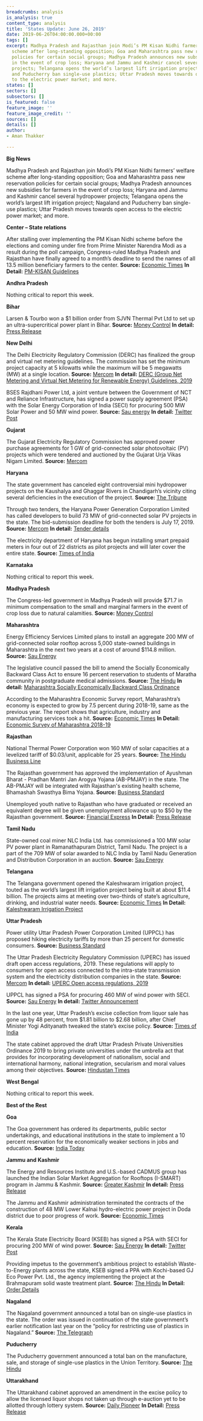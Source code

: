 ```yaml
---
breadcrumbs: analysis
is_analysis: true
content_type: analysis
title: 'States Update: June 26, 2019'
date: 2019-06-26T04:00:00.000+00:00
tags: []
excerpt: Madhya Pradesh and Rajasthan join Modi’s PM Kisan Nidhi farmers’ welfare
  scheme after long-standing opposition; Goa and Maharashtra pass new reservation
  policies for certain social groups; Madhya Pradesh announces new subsidies for farmers
  in the event of crop loss; Haryana and Jammu and Kashmir cancel several hydropower
  projects; Telangana opens the world’s largest lift irrigation project; Nagaland
  and Puducherry ban single-use plastics; Uttar Pradesh moves towards open access
  to the electric power market; and more.
states: []
sectors: []
subsectors: []
is_featured: false
feature_image: ''
feature_image_credit: ''
sources: []
details: []
author:
- Aman Thakker

---
```

**Big News**

Madhya Pradesh and Rajasthan join Modi’s PM Kisan Nidhi farmers’ welfare scheme after long-standing opposition; Goa and Maharashtra pass new reservation policies for certain social groups; Madhya Pradesh announces new subsidies for farmers in the event of crop loss; Haryana and Jammu and Kashmir cancel several hydropower projects; Telangana opens the world’s largest lift irrigation project; Nagaland and Puducherry ban single-use plastics; Uttar Pradesh moves towards open access to the electric power market; and more. 

**Center – State relations**

After stalling over implementing the PM Kisan Nidhi scheme before the elections and coming under fire from Prime Minister Narendra Modi as a result during the poll campaign, Congress-ruled Madhya Pradesh and Rajasthan have finally agreed to a month’s deadline to send the names of all 13.5 million beneficiary farmers to the center. **Source:** [Economic Times](https://economictimes.indiatimes.com/news/economy/agriculture/pm-kisan-nidhi-rajasthan-madhya-pradesh-come-on-board/articleshow/69850684.cms) **In Detail:** [PM-KISAN Guidelines](http://agricoop.nic.in/sites/default/files/operational_GuidePM.pdf)

**Andhra Pradesh**

Nothing critical to report this week.

**Bihar**

Larsen & Tourbo won a $1 billion order from SJVN Thermal Pvt Ltd to set up an ultra-supercritical power plant in Bihar. **Source:** [Money Control](https://www.moneycontrol.com/news/business/lt-bags-power-project-worth-over-rs-7000-cr-in-bihar-4129521.html) **In detail:** [Press Release](http://corpwebstorage.blob.core.windows.net/media/40118/2019-06-24-lt-wins-2x660-mw-power-project-mega-order-in-bihar.pdf)

**New Delhi**

The Delhi Electricity Regulatory Commission (DERC) has finalized the group and virtual net metering guidelines. The commission has set the minimum project capacity at 5 kilowatts while the maximum will be 5 megawatts (MW) at a single location. **Source:** [Mercom](https://mercomindia.com/derc-group-virtual-net-metering/) **In detail:** [DERC (Group Net Metering and Virtual Net Metering for Renewable Energy) Guidelines, 2019](http://www.derc.gov.in/Regulations/DercGuidelines/DERC(Group%20Net%20Metering%20and%20Virtual%20Net%20Metering%20for%20Renewable%20Energy)%20Guidelines,%202019.pdf)

BSES Rajdhani Power Ltd, a joint venture between the Government of NCT and Reliance Infrastructure, has signed a power supply agreement (PSA) with the Solar Energy Corporation of India (SECI) for procuring 500 MW Solar Power and 50 MW wind power. **Source:** [Sau energy](https://www.saurenergy.com/solar-energy-news/brpl-signs-psa-500-mw-solar-50-mw-wind-power-seci) **In detail:** [Twitter Post](https://twitter.com/SECI_Ltd/status/1140587301875134464)

**Gujarat**

The Gujarat Electricity Regulatory Commission has approved power purchase agreements for 1 GW of grid-connected solar photovoltaic (PV) projects which were tendered and auctioned by the Gujarat Urja Vikas Nigam Limited. **Source:** [Mercom](https://mercomindia.com/ppa-1-gw-solar-gujarat/)

**Haryana**

The state government has canceled eight controversial mini hydropower projects on the Kaushalya and Ghaggar Rivers in Chandigarh’s vicinity citing several deficiencies in the execution of the project. **Source:** [The Tribune](https://www.tribuneindia.com/news/haryana/state-cancels-8-hydel-projects/789903.html)

Through two tenders, the Haryana Power Generation Corporation Limited has called developers to build 73 MW of grid-connected solar PV projects in the state. The bid-submission deadline for both the tenders is July 17, 2019. **Source:** [Mercom](https://mercomindia.com/haryana-floats-two-tenders-solar/) **In detail:** [Tender details](http://hpgcl.org.in/pages.php?module=tenders&process=nitDetailInfo&popme=1&tid=3873)

The electricity department of Haryana has begun installing smart prepaid meters in four out of 22 districts as pilot projects and will later cover the entire state. **Source:** [Times of India](https://timesofindia.indiatimes.com/city/gurgaon/haryana-kicks-off-prepaid-power-meter-project/articleshowprint/69868160.cms)

**Karnataka**

Nothing critical to report this week.

**Madhya Pradesh**

The Congress-led government in Madhya Pradesh will provide $71.7 in minimum compensation to the small and marginal farmers in the event of crop loss due to natural calamities. **Source:** [Money Control](https://www.moneycontrol.com/news/india/madhya-pradesh-govt-fixes-rs-5000-as-minimum-aid-to-calamity-hit-farmers-4116491.html)

**Maharashtra**

Energy Efficiency Services Limited plans to install an aggregate 200 MW of grid-connected solar rooftop across 5,000 state-owned buildings in Maharashtra in the next two years at a cost of around $114.8 million. **Source:** [Sau Energy](https://www.saurenergy.com/solar-energy-news/eesl-install-solar-rooftops-200-mw-maharashtra)

The legislative council passed the bill to amend the Socially Economically Backward Class Act to ensure 16 percent reservation to students of Maratha community in postgraduate medical admissions. **Source:** [The Hindu](https://www.thehindu.com/news/national/other-states/bill-on-maratha-quota-passed-by-both-houses-in-maharashtra/article28104345.ece) **In detail:** [Maharashtra Socially Economically Backward Class Ordinance](https://www.maharashtra.gov.in/Site/Upload/Acts%20Rules/English/esbc_13_11072014.pdf)

According to the Maharashtra Economic Survey report, Maharashtra’s economy is expected to grow by 7.5 percent during 2018-19, same as the previous year. The report shows that agriculture, industry and manufacturing services took a hit. **Source:** [Economic Times](https://economictimes.indiatimes.com/news/economy/indicators/fy19-growth-in-maharashtra-flat-at-7-5-eco-survey/articleshow/69835020.cms) **In Detail:** [Economic Survey of Maharashtra 2018-19](https://mahades.maharashtra.gov.in/publications.do?pubId=ESM)

**Rajasthan**

National Thermal Power Corporation won 160 MW of solar capacities at a levelized tariff of $0.03/unit, applicable for 25 years. **Source:** [The Hindu Business Line](https://www.thehindubusinessline.com/markets/stock-markets/ntpc/article28087983.ece)

The Rajasthan government has approved the implementation of Ayushman Bharat - Pradhan Mantri Jan Arogya Yojana (AB-PMJAY) in the state. The AB-PMJAY will be integrated with Rajasthan's existing health scheme, Bhamashah Swasthya Bima Yojana. **Source:** [Business Standard](https://www.business-standard.com/article/pti-stories/rajasthan-to-implement-centre-s-flagship-health-scheme-119062200645_1.html)

Unemployed youth native to Rajasthan who have graduated or received an equivalent degree will be given unemployment allowance up to $50 by the Rajasthan government. **Source:** [Financial Express](https://www.financialexpress.com/india-news/big-announcement-unemployed-graduates-to-get-up-to-rs-3500-in-rajasthan/1611517/) **In Detail:** [Press Release](http://www.dipr.rajasthan.gov.in/content/dipr/en/news-detail.108463.html)

**Tamil Nadu**

State-owned coal miner NLC India Ltd. has commissioned a 100 MW solar PV power plant in Ramanathapuram District, Tamil Nadu. The project is a part of the 709 MW of solar awarded to NLC India by Tamil Nadu Generation and Distribution Corporation in an auction. **Source:** [Sau Energy](https://www.saurenergy.com/solar-energy-news/nlc-india-commissions-100-mw-solar-plant-in-tamil-nadu)

**Telangana**

The Telangana government opened the Kaleshwaram irrigation project, touted as the world’s largest lift irrigation project being built at about $11.4 billion. The projects aims at meeting over two-thirds of state’s agriculture, drinking, and industrial water needs. **Source:** [Economic Times](https://economictimes.indiatimes.com/news/politics-and-nation/telangana-gets-worlds-largest-lift-irrigation-project/articleshow/69901210.cms) **In Detail:** [Kaleshwaram Irrigation Project](http://www.irrigation.telangana.gov.in/img/projectspdf/kaleshwaram.pdf)

**Uttar Pradesh**

Power utility Uttar Pradesh Power Corporation Limited (UPPCL) has proposed hiking electricity tariffs by more than 25 percent for domestic consumers. **Source:** [Business Standard](https://www.business-standard.com/article/economy-policy/up-power-utility-proposes-25-hike-in-domestic-electricity-tariffs-119061600358_1.html)

The Uttar Pradesh Electricity Regulatory Commission (UPERC) has issued draft open access regulations, 2019. These regulations will apply to consumers for open access connected to the intra-state transmission system and the electricity distribution companies in the state. **Source:** [Mercom](https://mercomindia.com/uttar-pradesh-blueprint-open-access/) **In detail:** [UPERC Open access regulations, 2019](http://www.uperc.org/App_File/OpenAccessRegDraft-rar6172019112725AM.rar)

UPPCL has signed a PSA for procuring 460 MW of wind power with SECI. **Source:** [Sau Energy](https://www.saurenergy.com/solar-energy-news/seci-signs-psa-460-wind-power-uppcl) **In detail:** [Twitter Announcement](https://twitter.com/SECI_Ltd/status/1140937111207645187)

In the last one year, Uttar Pradesh’s excise collection from liquor sale has gone up by 48 percent, from $1.81 billion to $2.68 billion, after Chief Minister Yogi Adityanath tweaked the state’s excise policy. **Source:** [Times of India](https://timesofindia.indiatimes.com/business/india-business/yogi-tweaks-liquor-policy-up-excise-collection-up-by-48/articleshowprint/69908455.cms)

The state cabinet approved the draft Uttar Pradesh Private Universities Ordinance 2019 to bring private universities under the umbrella act that provides for incorporating development of nationalism, social and international harmony, national integration, secularism and moral values among their objectives. **Source:** [Hindustan Times](https://www.hindustantimes.com/india-news/up-cabinet-approves-law-to-regulate-private-universities/story-EPxOQvBe40XAuiDjmqOZ4M.html)

**West Bengal**

Nothing critical to report this week.

**Best of the Rest**

**Goa**

The Goa government has ordered its departments, public sector undertakings, and educational institutions in the state to implement a 10 percent reservation for the economically weaker sections in jobs and education. **Source:** [India Today](https://www.indiatoday.in/education-today/news/story/goa-and-j-k-govt-order-10-ews-quota-to-be-implemented-in-jobs-and-education-1554512-2019-06-23)

**Jammu and Kashmir**

The Energy and Resources Institute and U.S.-based CADMUS group has launched the Indian Solar Market Aggregation for Rooftops (I-SMART) program in Jammu & Kashmir. **Source:** [Greater Kashmir](https://www.greaterkashmir.com/news/business/rooftop-solar-installation-project-i-smart-launched-in-jk/) **In detail:** [Press Release](https://www.teriin.org/press-release/teri-and-cadmus-launch-project-i-smart-simplify-rooftop-solar-installation-domestic)

The Jammu and Kashmir administration terminated the contracts of the construction of 48 MW Lower Kalnai hydro-electric power project in Doda district due to poor progress of work. **Source:** [Economic Times](https://energy.economictimes.indiatimes.com/news/renewable/jk-terminates-contracts-for-lower-kalnai-hydropower-project/69884842)

**Kerala**

The Kerala State Electricity Board (KSEB) has signed a PSA with SECI for procuring 200 MW of wind power. **Source:** [Sau Energy](https://www.saurenergy.com/solar-energy-news/kseb-signs-psa-seci-200-mw-wind-power) **In detail:** [Twitter Post](https://twitter.com/SECI_Ltd/status/1139512208277291010)

Providing impetus to the government’s ambitious project to establish Waste-to-Energy plants across the state, KSEB signed a PPA with Kochi-based GJ Eco Power Pvt. Ltd., the agency implementing the project at the Brahmapuram solid waste treatment plant. **Source:** [The Hindu](https://www.thehindu.com/news/national/kerala/kseb-signs-power-purchase-deal/article28065350.ece) **In Detail:** [Order Details](http://erckerala.org/orders/Orde-%20GJ%20Eco%20power-%20Approval%20of%20PPA%2028.5.2019.pdf)

**Nagaland**

The Nagaland government announced a total ban on single-use plastics in the state. The order was issued in continuation of the state government’s earlier notification last year on the “policy for restricting use of plastics in Nagaland.” **Source:** [The Telegraph](https://www.telegraphindia.com/states/north-east/ban-on-use-of-plastics-in-nagaland/cid/1692825)

**Puducherry**

The Puducherry government announced a total ban on the manufacture, sale, and storage of single-use plastics in the Union Territory. **Source:** [The Hindu](https://www.thehindu.com/news/cities/puducherry/single-use-plastics-to-be-banned-from-aug-1-ut-will-follow-the-pattern-implemented-in-tamil-nadu/article28103849.ece)

**Uttarakhand**

The Uttarakhand cabinet approved an amendment in the excise policy to allow the licensed liquor shops not taken up through e-auction yet to be allotted through lottery system. **Source:** [Daily Pioneer](https://www.dailypioneer.com/2019/state-editions/cabinet-takes-decisions-on-various-issues.html) **In Detail:** [Press Release](http://cm.uk.gov.in/upload/pressrelease/Pressrelease-2867.pdf)